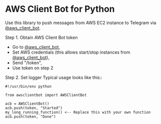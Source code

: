 AWS Client Bot for Python
=========================

Use this library to push messages from AWS EC2 instance to Telegram via [@aws_client_bot](https://t.me/aws_client_bot).

Step 1. Obtain AWS Client Bot token
* Go to [@aws_client_bot](https://t.me/aws_client_bot),
* Set AWS credentials (this allows start/stop instances from [@aws_client_bot](https://t.me/aws_client_bot)),
* Send "/token",
* Use token on step 2

Step 2. Set logger
Typical usage looks like this::

    #!/usr/bin/env python

    from awsclientbot import AWSClientBot

    acb = AWSClientBot()
    acb.push(token, "Started")
    my_long_running_function() <-- Replace this with your own function
    acb.push(token, "Done")
